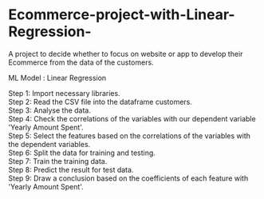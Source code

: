 # Ecommerce-project-with-Linear-Regression-
A project to decide whether to focus on website or app to develop their Ecommerce from the data of the customers.

ML Model : Linear Regression

Step 1: Import necessary libraries.  
Step 2: Read the CSV file into the dataframe customers.  
Step 3: Analyse the data.  
Step 4: Check the correlations of the variables with our dependent variable 'Yearly Amount Spent'.  
Step 5: Select the features based on the correlations of the variables with the dependent variables.    
Step 6: Split the data for training and testing.  
Step 7: Train the training data.  
Step 8: Predict the result for test data.  
Step 9: Draw a conclusion based on the coefficients of each feature with 'Yearly Amount Spent'.  
